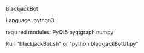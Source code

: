 BlackjackBot

Language: python3

required modules:
PyQt5
pyqtgraph
numpy


Run "blackjackBot.sh" or "python blackjackBotUI.py"

